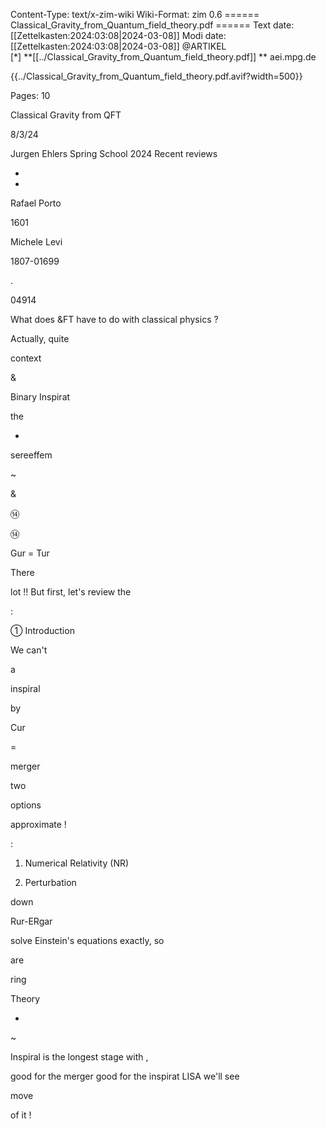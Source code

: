 Content-Type: text/x-zim-wiki
Wiki-Format: zim 0.6
====== Classical_Gravity_from_Quantum_field_theory.pdf ======
Text date: [[Zettelkasten:2024:03:08|2024-03-08]] Modi date: [[Zettelkasten:2024:03:08|2024-03-08]]
@ARTIKEL  
[*] **[[../Classical_Gravity_from_Quantum_field_theory.pdf]] **
aei.mpg.de


{{../Classical_Gravity_from_Quantum_field_theory.pdf.avif?width=500}}

Pages:           10


Classical Gravity from QFT

8/3/24

Jurgen Ehlers Spring School 2024
Recent reviews

-

-

Rafael Porto

1601

Michele Levi

1807-01699

.

04914

What does &FT have to do with classical physics ?

Actually, quite

context

&

Binary Inspirat

the

-

sereeffem

~

&

⑭

⑭

Gur = Tur

There

lot !! But first, let's review the

:

① Introduction

We can't

a

inspiral

by

Cur

=

merger

two

options

approximate !

:

1) Numerical Relativity (NR)

2) Perturbation

down

Rur-ERgar

solve Einstein's equations exactly, so

are

ring

Theory

-

~

Inspiral is the longest stage with
,

good for the merger
good for the inspirat
LISA we'll see

move

of it !

